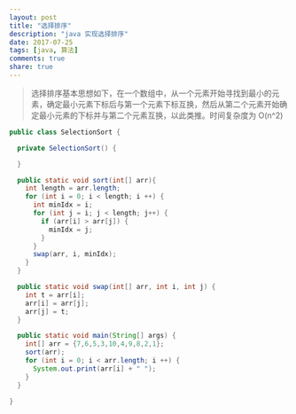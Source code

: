 ```yaml
---
layout: post
title: "选择排序"
description: "java 实现选择排序"
date: 2017-07-25
tags: [java, 算法]
comments: true
share: true
---
```


> 选择排序基本思想如下，在一个数组中，从一个元素开始寻找到最小的元素，确定最小元素下标后与第一个元素下标互换，然后从第二个元素开始确定最小元素的下标并与第二个元素互换，以此类推。时间复杂度为 O(n^2)

```java
public class SelectionSort {

  private SelectionSort() {

  }

  public static void sort(int[] arr){
    int length = arr.length;
    for (int i = 0; i < length; i ++) {
      int minIdx = i;
      for (int j = i; j < length; j++) {
        if (arr[i] > arr[j]) {
          minIdx = j;
        }
      }
      swap(arr, i, minIdx);
    }
  }

  public static void swap(int[] arr, int i, int j) {
    int t = arr[i];
    arr[i] = arr[j];
    arr[j] = t;
  }

  public static void main(String[] args) {
    int[] arr = {7,6,5,3,10,4,9,8,2,1};
    sort(arr);
    for (int i = 0; i < arr.length; i ++) {
      System.out.print(arr[i] + " ");
    }
  }

}
```
